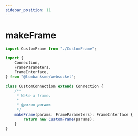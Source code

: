 ```yaml
---
sidebar_position: 11
---
```


# makeFrame

```typescript title='/src/CustomConnection.ts'
import CustomFrame from "./CustomFrame";

import {
	Connection,
	FrameParameters,
	FrameInterface,
} from "@tombanksme/websocket";

class CustomConnection extends Connection {
	/**
	 * Make a frame.
	 *
	 * @param params
	 */
	makeFrame(params: FrameParameters): FrameInterface {
		return new CustomFrame(params);
	}
}
```
